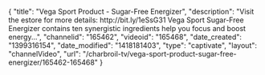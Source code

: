 {
    "title": "Vega Sport Product - Sugar-Free Energizer",
    "description": "Visit the estore for more details: http:\/\/bit.ly\/1eSsG31 Vega Sport Sugar-Free Energizer contains ten synergistic ingredients help you focus and boost energy...",
    "channelid": "165462",
    "videoid": "165468",
    "date_created": "1399316154",
    "date_modified": "1418181403",
    "type": "captivate",
    "layout": "channelVideo",
    "url": "\/charbroil-tv\/vega-sport-product-sugar-free-energizer\/165462-165468"
}